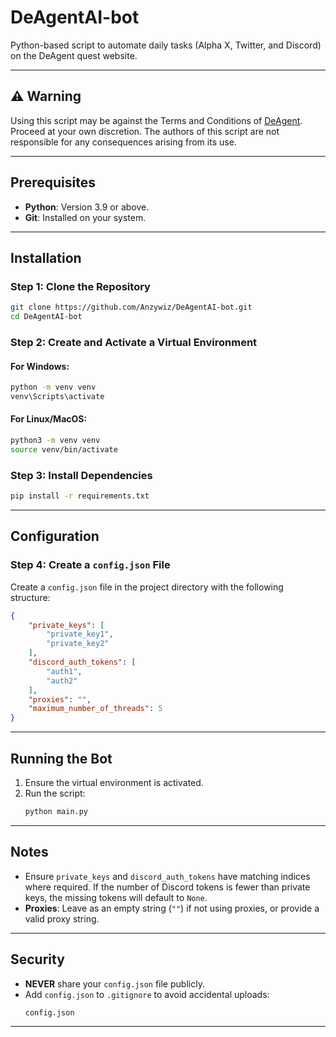 
# DeAgentAI-bot

Python-based script to automate daily tasks (Alpha X, Twitter, and Discord) on the DeAgent quest website.

---

## ⚠️ Warning
Using this script may be against the Terms and Conditions of [DeAgent](https://deagent.ai/). Proceed at your own discretion. The authors of this script are not responsible for any consequences arising from its use.

---

## Prerequisites
- **Python**: Version 3.9 or above.
- **Git**: Installed on your system.

---

## Installation

### Step 1: Clone the Repository
```bash
git clone https://github.com/Anzywiz/DeAgentAI-bot.git
cd DeAgentAI-bot
```

### Step 2: Create and Activate a Virtual Environment

#### For Windows:
```bash
python -m venv venv
venv\Scripts\activate
```

#### For Linux/MacOS:
```bash
python3 -m venv venv
source venv/bin/activate
```

### Step 3: Install Dependencies
```bash
pip install -r requirements.txt
```

---

## Configuration

### Step 4: Create a `config.json` File
Create a `config.json` file in the project directory with the following structure:

```json
{
    "private_keys": [
        "private_key1",
        "private_key2"
    ],
    "discord_auth_tokens": [
        "auth1",
        "auth2"
    ],
    "proxies": "",
    "maximum_number_of_threads": 5
}
```

---

## Running the Bot
1. Ensure the virtual environment is activated.
2. Run the script:
   ```bash
   python main.py
   ```

---

## Notes
- Ensure `private_keys` and `discord_auth_tokens` have matching indices where required. If the number of Discord tokens is fewer than private keys, the missing tokens will default to `None`.
- **Proxies**: Leave as an empty string (`""`) if not using proxies, or provide a valid proxy string.

---

## Security
- **NEVER** share your `config.json` file publicly.
- Add `config.json` to `.gitignore` to avoid accidental uploads:
   ```plaintext
   config.json
   ```

---
